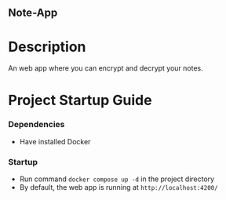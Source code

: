 ## Note-App
# Description
An web app where you can encrypt and decrypt your notes.
# Project Startup Guide
### Dependencies
- Have installed Docker
### Startup
- Run command `docker compose up -d` in the project directory
- By default, the web app is running at `http://localhost:4200/`